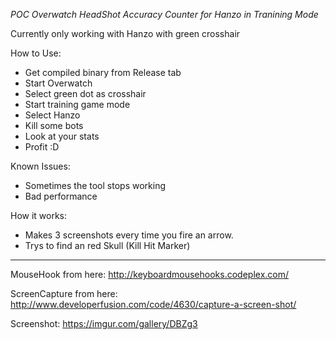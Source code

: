 *POC Overwatch HeadShot Accuracy Counter for Hanzo in Tranining Mode*

Currently only working with Hanzo with green crosshair

How to Use:
 - Get compiled binary from Release tab
 - Start Overwatch
 - Select green dot as crosshair
 - Start training game mode
 - Select Hanzo
 - Kill some bots
 - Look at your stats
 - Profit :D

Known Issues:
 - Sometimes the tool stops working
 - Bad performance

How it works:
  - Makes 3 screenshots every time you fire an arrow.
  - Trys to find an red Skull (Kill Hit Marker)

---

MouseHook from here: http://keyboardmousehooks.codeplex.com/

ScreenCapture from here: http://www.developerfusion.com/code/4630/capture-a-screen-shot/

Screenshot: https://imgur.com/gallery/DBZg3
